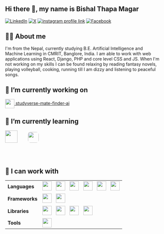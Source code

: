 ## Hi there 👋, my name is Bishal Thapa Magar

[![LinkedIn](https://img.shields.io/badge/LinkedIn-0A66C2?style=for-the-badge&logo=linkedin&logoColor=white)](https://www.linkedin.com/in/bishal-thapa-magar-2002-10-15-morning/)
[![X](https://img.shields.io/badge/X-000000?style=for-the-badge&logo=x&logoColor=white)](https://x.com/Bishal__Thapa)
[![instagram profile link](https://img.shields.io/badge/Instagram-E4405F?style=for-the-badge&logo=instagram&logoColor=white)](https://www.instagram.com/bishal_7hapa_magar/)
[![Facebook](https://img.shields.io/badge/-Facebook-1877F2?style=for-the-badge&logo=facebook&logoColor=white)](https://www.facebook.com/bishalthapa2022)
<!--
[![youtube channel link](https://img.shields.io/badge/YouTube-FF0000?style=for-the-badge&logo=youtube&logoColor=white)](https://youtube.com/pramit)
[![discord server link](https://img.shields.io/badge/Discord-7289DA?style=for-the-badge&logo=discord&logoColor=white)](https://discordapp.com/users/617644526886060062)
-->


## 🙋‍♂️ About me

<!-- ![profile view count](https://komarev.com/ghpvc/?username=bobbyg603) -->
I'm from the Nepal, currently studying B.E. Artificial Intelligence and Machine Learning in CMRIT, Banglore, India. I am able to work with web applications using React, Django, PHP and core level CSS and JS. When I'm not working on my skills I can be found relaxing by reading fantasy novels, playing volleyball, cooking, running till I am dizzy and listening to peaceful songs.


## 🔭 I’m currently working on 

[<img src="https://cdn-icons-png.flaticon.com/512/2920/2920320.png" height="30px" style="vertical-align:middle;" /> studyverse-mate-finder-ai](https://github.com/AnupDangi/studyverse-mate-finder-ai)


## 🌱 I’m currently learning 

<p float="left">
  <img src="https://cdn.jsdelivr.net/gh/devicons/devicon/icons/dot-net/dot-net-original.svg" width="40" style="margin-right:10px;" />
  <img src="https://upload.wikimedia.org/wikipedia/en/9/9e/Flag_of_Japan.svg" width="35" style="margin-right:10px;margin-left:20px;margin-bottom:50;border-radius:8px"/>
</p>


## 🔨 I can work with


<table>
  <tr>
    <td align="left"><strong>Languages</strong></td>
    <td>
      <img src="https://cdn.jsdelivr.net/gh/devicons/devicon/icons/c/c-original.svg" width="30" style="margin-right:10px;" />
      <img src="https://cdn.jsdelivr.net/gh/devicons/devicon/icons/csharp/csharp-original.svg" width="30" style="margin-right:10px;" />
      <img src="https://cdn.jsdelivr.net/gh/devicons/devicon/icons/java/java-original.svg" width="30" style="margin-right:10px;" />
      <img src="https://cdn.jsdelivr.net/gh/devicons/devicon/icons/python/python-original.svg" width="30" style="margin-right:10px;" />
      <img src="https://cdn.jsdelivr.net/gh/devicons/devicon/icons/php/php-original.svg" width="30" style="margin-right:10px;" />
      <img src="https://cdn.jsdelivr.net/gh/devicons/devicon/icons/javascript/javascript-original.svg" width="30" />
    </td>
  </tr>
  <tr>
    <td align="left"><strong>Frameworks</strong></td>
    <td>
      <img src="https://cdn.jsdelivr.net/gh/devicons/devicon/icons/react/react-original.svg" width="30" style="margin-right:10px;" />
      <img src="https://cdn.jsdelivr.net/gh/devicons/devicon/icons/django/django-plain.svg" width="30" />
    </td>
  </tr>
  <tr>
    <td align="left"><strong>Libraries</strong></td>
    <td>
      <img src="https://cdn.jsdelivr.net/gh/devicons/devicon/icons/pandas/pandas-original.svg" width="30" style="margin-right:10px;" />
      <img src="https://cdn.jsdelivr.net/gh/devicons/devicon/icons/numpy/numpy-original.svg" width="30" style="margin-right:10px;" />
      <img src="https://cdn.jsdelivr.net/gh/devicons/devicon/icons/tensorflow/tensorflow-original.svg" width="30" style="margin-right:10px;" />
      <img src="https://cdn.jsdelivr.net/gh/devicons/devicon/icons/pytorch/pytorch-original.svg" width="30" />
    </td>
  </tr>
  <tr>
    <td align="left"><strong>Tools</strong></td>
    <td>
      <img src="https://cdn.jsdelivr.net/gh/devicons/devicon/icons/git/git-original.svg" width="30" />
    </td>
  </tr>
</table>

